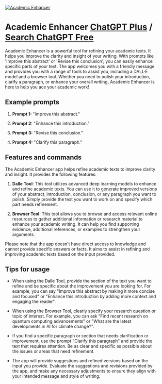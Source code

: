 
[![Academic Enhancer](https://files.oaiusercontent.com/file-ujlkcNBkd8uPaQ545H3ASwAS?se=2123-10-19T06%3A59%3A20Z&sp=r&sv=2021-08-06&sr=b&rscc=max-age%3D31536000%2C%20immutable&rscd=attachment%3B%20filename%3D3424e658-c6db-487d-ba64-617444ce6a07.png&sig=I139PTU8k%2B2o45v/jCjUFSHXECdBgSXPq6u8smvBHS8%3D)](https://chat.openai.com/g/g-iBC0Km3YP-academic-enhancer)

# Academic Enhancer [ChatGPT Plus](https://chat.openai.com/g/g-iBC0Km3YP-academic-enhancer) / [Search ChatGPT Free](https://gptcall.net/index.html#/?search=Academic%20Enhancer)

Academic Enhancer is a powerful tool for refining your academic texts. It helps you improve the clarity and insight of your writing. With prompts like 'Improve this abstract' or 'Revise this conclusion', you can easily enhance specific parts of your text. The app welcomes you with a friendly message and provides you with a range of tools to assist you, including a DALL·E model and a browser tool. Whether you need to polish your introduction, clarify a paragraph, or enhance your overall writing, Academic Enhancer is here to help you ace your academic work!

## Example prompts

1. **Prompt 1:** "Improve this abstract."

2. **Prompt 2:** "Enhance this introduction."

3. **Prompt 3:** "Revise this conclusion."

4. **Prompt 4:** "Clarify this paragraph."

## Features and commands

The Academic Enhancer app helps refine academic texts to improve clarity and insight. It provides the following features:

1. **Dalle Tool**: This tool utilizes advanced deep learning models to enhance and refine academic texts. You can use it to generate improved versions of your abstract, introduction, conclusion, or any paragraph you want to polish. Simply provide the text you want to work on and specify which part needs refinement.

2. **Browser Tool**: This tool allows you to browse and access relevant online resources to gather additional information or research material to enhance your academic writing. It can help you find supporting evidence, additional references, or examples to strengthen your arguments.

Please note that the app doesn't have direct access to knowledge and cannot provide specific answers or facts. It aims to assist in refining and improving academic texts based on the input provided.

## Tips for usage

- When using the Dalle Tool, provide the section of the text you want to refine and be specific about the improvement you are looking for. For example, you can say "Improve this abstract by making it more concise and focused" or "Enhance this introduction by adding more context and engaging the reader".

- When using the Browser Tool, clearly specify your research question or topic of interest. For example, you can ask "Find recent research on quantum computing advancements" or "What are the latest developments in AI for climate change?".

- If you find a specific paragraph or section that needs clarification or improvement, use the prompt "Clarify this paragraph" and provide the text that requires attention. Be as clear and specific as possible about the issues or areas that need refinement.

- The app will provide suggestions and refined versions based on the input you provide. Evaluate the suggestions and revisions provided by the app, and make any necessary adjustments to ensure they align with your intended message and style of writing.


